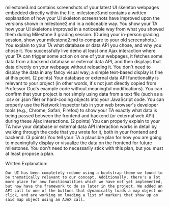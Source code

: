 milestone3.md contains screenshots of your latest UI skeleton webpages embedded directly within the file.
milestone3.md contains a written explanation of how your UI skeleton screenshots have improved upon the versions shown in milestone2.md in a noticeable way.
You show your TA how your UI skeletons improved in a noticeable way from what you showed them during Milestone 3 grading session. (During your in-person grading session, show your milestone2.md to compare to your old screenshots.)
You explain to your TA what database or data API you chose, and why you chose it.
You successfully live demo at least one Ajax interaction where your TA can trigger some action on one of your webpages, it fetches some data from a backend database or external data API, and then displays that data directly on your webpage without reloading it. You don't need to display the data in any fancy visual way; a simple text-based display is fine at this point. (2 points)
Your database or external data API functionality is relevant to your project (in other words, it's not just directly copied from Professor Guo's example code without meaningful modifications).
You can confirm that your project is not simply using data from a text file (such as a .csv or .json file) or hard-coding objects into your JavaScript code.
You can properly use the Network Inspector tab in your web browser's developer tools (e.g., Chrome, Safari, Firefox) to show your TA exactly what data is being passed between the frontend and backend (or external web API) during these Ajax interactions. (2 points)
You can properly explain to your TA how your database or external data API interaction works in detail by walking through the code that you wrote for it, both in your frontend and backend. (3 points)
You tell your TA a plausible plan for how you are going to meaningfully display or visualize the data on the frontend for future milestones. You don't need to necessarily stick with this plan, but you must at least propose a plan.


Written Explanation:

	Our UI has been completely redone using a bootstrap theme we found to be thematically relevant to our concept. Additionally, there's a lot more place for new functionalities which we have not yet implemented, but now have the framework to do so later in the project. We added an API call to one of the buttons that dynamically loads a map object on click, and are working on loading a list of markers that show up on said map object using an AJAX call.